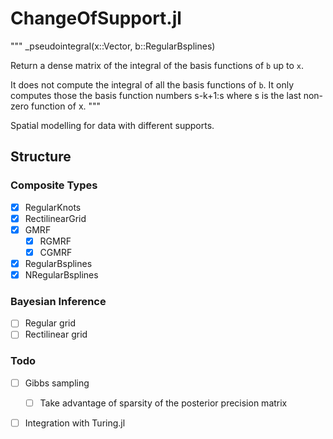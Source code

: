 # ChangeOfSupport.jl
"""
    _pseudointegral(x::Vector, b::RegularBsplines)

Return a dense matrix of the integral of the basis functions of `b` up to `x`.

It does not compute the integral of all the basis functions of `b`. It only computes those
the basis function numbers s-k+1:s where s is the last non-zero function of x.
"""

Spatial modelling for data with different supports.

## Structure

### Composite Types

- [X] RegularKnots
- [X] RectilinearGrid
- [X] GMRF
    - [X] RGMRF
    - [X] CGMRF
- [X] RegularBsplines
- [X] NRegularBsplines

### Bayesian Inference

- [ ] Regular grid
- [ ] Rectilinear grid

### Todo

- [ ] Gibbs sampling
    - [ ] Take advantage of sparsity of the posterior precision matrix
- [ ] Integration with Turing.jl

